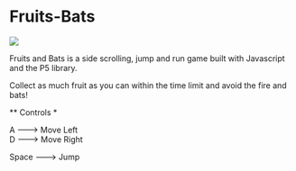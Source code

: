 
<h1>Fruits-Bats</h1>
<img src="https://user-images.githubusercontent.com/86478874/150768458-35e928e3-d490-4033-bbd4-c8d893492d7c.png"></img>



Fruits and Bats is a side scrolling, jump and run game built with Javascript and the P5 library.




Collect as much fruit as you can within the time limit and avoid the fire and bats!


** Controls *
</br>


A ---> Move Left
</br>
D ---> Move Right
</br>

Space ---> Jump

